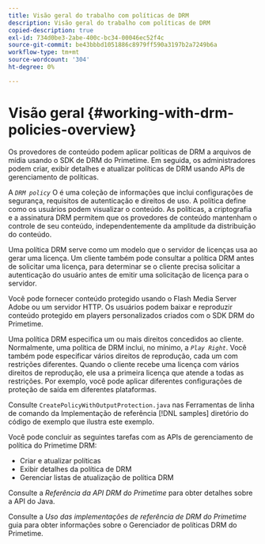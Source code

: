 ```yaml
---
title: Visão geral do trabalho com políticas de DRM
description: Visão geral do trabalho com políticas de DRM
copied-description: true
exl-id: 734d0be3-2abe-400c-bc34-00046ec52f4c
source-git-commit: be43bbbd1051886c8979ff590a3197b2a7249b6a
workflow-type: tm+mt
source-wordcount: '304'
ht-degree: 0%

---
```


# Visão geral {#working-with-drm-policies-overview}

Os provedores de conteúdo podem aplicar políticas de DRM a arquivos de mídia usando o SDK de DRM do Primetime. Em seguida, os administradores podem criar, exibir detalhes e atualizar políticas de DRM usando APIs de gerenciamento de políticas.

A *`DRM policy`* O é uma coleção de informações que inclui configurações de segurança, requisitos de autenticação e direitos de uso. A política define como os usuários podem visualizar o conteúdo. As políticas, a criptografia e a assinatura DRM permitem que os provedores de conteúdo mantenham o controle de seu conteúdo, independentemente da amplitude da distribuição do conteúdo.

Uma política DRM serve como um modelo que o servidor de licenças usa ao gerar uma licença. Um cliente também pode consultar a política DRM antes de solicitar uma licença, para determinar se o cliente precisa solicitar a autenticação do usuário antes de emitir uma solicitação de licença para o servidor.

Você pode fornecer conteúdo protegido usando o Flash Media Server Adobe ou um servidor HTTP. Os usuários podem baixar e reproduzir conteúdo protegido em players personalizados criados com o SDK DRM do Primetime.

Uma política DRM especifica um ou mais direitos concedidos ao cliente. Normalmente, uma política de DRM inclui, no mínimo, a *`Play Right`*. Você também pode especificar vários direitos de reprodução, cada um com restrições diferentes. Quando o cliente recebe uma licença com vários direitos de reprodução, ele usa a primeira licença que atende a todas as restrições. Por exemplo, você pode aplicar diferentes configurações de proteção de saída em diferentes plataformas.

Consulte `CreatePolicyWithOutputProtection.java` nas Ferramentas de linha de comando da Implementação de referência [!DNL samples] diretório do código de exemplo que ilustra este exemplo.

Você pode concluir as seguintes tarefas com as APIs de gerenciamento de política do Primetime DRM:

* Criar e atualizar políticas
* Exibir detalhes da política de DRM
* Gerenciar listas de atualização de política DRM

Consulte a *Referência da API DRM do Primetime* para obter detalhes sobre a API do Java.

Consulte a *Uso das implementações de referência de DRM do Primetime* guia para obter informações sobre o Gerenciador de políticas DRM do Primetime.
